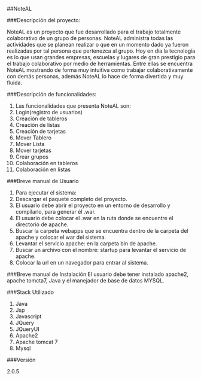 ##NoteAL

###Descripción del proyecto:

NoteAL es un proyecto que fue desarrollado para el trabajo totalmente colaborativo de un grupo de personas. NoteAL administra todas las actividades que se planean realizar o que en un momento dado ya fueron realizadas  por tal persona que pertenezca al grupo. Hoy en día la  tecnología es lo que usan grandes empresas, escuelas y lugares de gran prestigio para el trabajo colaborativo por medio de herramientas. Entre ellas se encuentra NoteAL mostrando de forma muy intuitiva como trabajar colaborativamente con demás personas, además NoteAL lo hace de forma divertida y muy fluida.

###Descripción de funcionalidades:

1. Las funcionalidades que presenta NoteAL son:
2. Login(registro de usuarios)
3. Creación de tableros
4. Creación de listas
5. Creación de tarjetas
6. Mover Tablero
7. Mover Lista
8. Mover tarjetas
9. Crear grupos
10. Colaboración en tableros
11. Colaboración en listas

###Breve manual de Usuario

1. Para ejecutar el sistema:
2. Descargar el paquete completo del proyecto.
3. El usuario debe abrir el proyecto en un entorno de desarrollo y compilarlo, para generar él .war.
4. El usuario debe colocar el .war en la ruta donde se encuentre el directorio de apache.
5. Buscar la carpeta webapps que se encuentra dentro de la carpeta del apache y colocar el war del sistema.
6. Levantar el servicio apache: en la carpeta bin de apache.
7. Buscar un archivo con el nombre: startup para levantar el servicio de apache.
8. Colocar la url en un navegador para entrar al sistema.

###Breve manual de Instalación
El usuario debe tener instalado apache2, apache tomcta7, Java  y el manejador de base de datos MYSQL.

###Stack Utilizado

1. Java
2. Jsp
3. Javascript
4. JQuery
5. JQueryUI
6. Apache2
7. Apache tomcat 7
8. Mysql

###Versión 

2.0.5 

